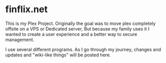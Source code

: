 # finflix.net
This is my Plex Project. 
Originally the goal was to move plex completely offsite on a VPS or Dedicated server,
But because my family uses it I wanted to create a user experience and a better way to secure management.


I use several different programs. As I go through my journey, changes and updates and "wiki-like things" will be posted here.

